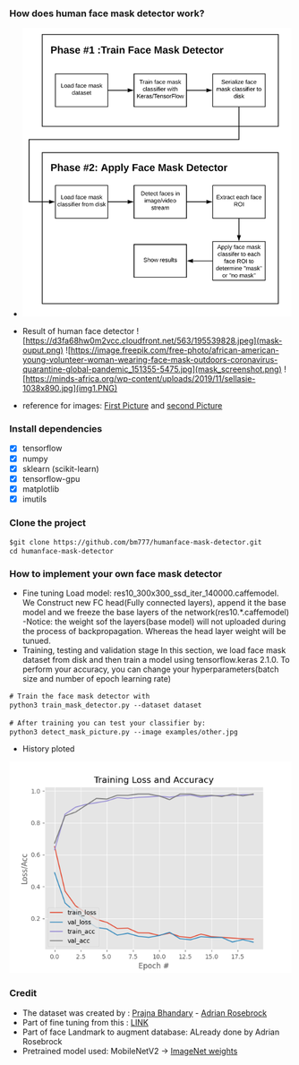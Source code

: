 ### How does human face mask detector work?
 - ![Mask Detector Phases](face_mask_detection_phases.png)

 - Result of human face detector
 ![https://d3fa68hw0m2vcc.cloudfront.net/563/195539828.jpeg](mask-ouput.png)
![https://image.freepik.com/free-photo/african-american-young-volunteer-woman-wearing-face-mask-outdoors-coronavirus-quarantine-global-pandemic_151355-5475.jpg](mask_screenshot.png)
![https://minds-africa.org/wp-content/uploads/2019/11/sellasie-1038x890.jpg](img1.PNG)

 - reference for images: [First Picture](https://d3fa68hw0m2vcc.cloudfront.net/563/195539828.jpeg) and [second Picture](https://image.freepik.com/free-photo/african-american-young-volunteer-woman-wearing-face-mask-outdoors-coronavirus-quarantine-global-pandemic_)


### Install dependencies
 - [x] tensorflow
 - [x] numpy      
 - [x] sklearn  (scikit-learn) 
 - [x] tensorflow-gpu
 - [x] matplotlib
 - [x] imutils

### Clone the project
```
$git clone https://github.com/bm777/humanface-mask-detector.git
cd humanface-mask-detector
```

### How to implement your own face mask detector

 - Fine tuning
 Load model: res10_300x300_ssd_iter_140000.caffemodel.
 We Construct  new FC head(Fully connected layers), append it the base model and we freeze the base layers of the network(res10.*.caffemodel)
 -Notice: the weight sof the layers(base model) will not uploaded during the process of backpropagation. Whereas the head layer weight will be tunued. 
 - Training, testing and validation stage
 In this section, we load face mask dataset from disk and then train a model using tensorflow.keras 2.1.0.
 To perform your accuracy, you can change your hyperparameters(batch size and number of epoch learning rate)
 ```
 # Train the face mask detector with
 python3 train_mask_detector.py --dataset dataset
 
 # After training you can test your classifier by:
 python3 detect_mask_picture.py --image examples/other.jpg
 ```
 - History ploted

![History of training and validation stage](ploted.png)

### Credit
 - The dataset was created by : [Prajna Bhandary](https://lnkd.in/fJTAP_D) - [Adrian Rosebrock](https://www.pyimagesearch.com/2020/05/04/covid-19-face-mask-detector-with-opencv-keras-tensorflow-and-deep-learning/)
 - Part of fine tuning from this : [LINK](https://www.pyimagesearch.com/2019/06/03/fine-tuning-with-keras-and-deep-learning/)
 - Part of face Landmark to augment database: ALready done by Adrian Rosebrock
 - Pretrained model used: MobileNetV2 -> [ImageNet weights](http://www.image-net.org/)
